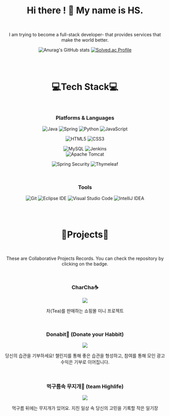 <div align="center">
  
# Hi there ! 👋 My name is HS.


<br />  
  
I am trying to become a full-stack developer- 
that provides services that make the world better.




![Anurag's GitHub stats](https://github-readme-stats.vercel.app/api?username=mg-glter&show_icons=true&theme=radical)
[![Solved.ac Profile](http://mazassumnida.wtf/api/v2/generate_badge?boj=mgglter)](https://solved.ac/mgglter/)

<!--
**mg-glter/mg-glter** is a ✨ _special_ ✨ repository because its `README.md` (this file) appears on your GitHub profile.

Here are some ideas to get you started:

- 🔭 I’m currently working on ...
- 🌱 I’m currently learning ...
- 👯 I’m looking to collaborate on ...
- 🤔 I’m looking for help with ...
- 💬 Ask me about ...
- 📫 How to reach me: ...
- 😄 Pronouns: ...
- ⚡ Fun fact: ...
-->


<br />  

<br />    

# 💻Tech Stack💻

<br />  
  
### Platforms & Languages
![Java](https://img.shields.io/badge/Java-007396.svg?&style=for-the-badge&logo=Java&logoColor=white)
![Spring](https://img.shields.io/badge/Spring-6DB33F.svg?&style=for-the-badge&logo=Spring&logoColor=white)
![Python](https://img.shields.io/badge/Python-3776AB.svg?&style=for-the-badge&logo=Python&logoColor=white)
![JavaScript](https://img.shields.io/badge/JavaScript-F7DF1E.svg?&style=for-the-badge&logo=JavaScript&logoColor=white)

![HTML5](https://img.shields.io/badge/HTML5-E34F26.svg?&style=for-the-badge&logo=HTML5&logoColor=white)
![CSS3](https://img.shields.io/badge/CSS3-1572B6.svg?&style=for-the-badge&logo=CSS3&logoColor=white)
  
![MySQL](https://img.shields.io/badge/MySQL-4479A1.svg?&style=for-the-badge&logo=MySQL&logoColor=white)
![Jenkins](https://img.shields.io/badge/Jenkins-D24939.svg?&style=for-the-badge&logo=Jenkins&logoColor=white)  
![Apache Tomcat](https://img.shields.io/badge/Apache%20Tomcat-F8DC75.svg?&style=for-the-badge&logo=Apache%20Tomcat&logoColor=white)
  
![Spring Security](https://img.shields.io/badge/Spring%20Security-6DB33F.svg?&style=for-the-badge&logo=SpringSecurity&logoColor=white)
![Thymeleaf](https://img.shields.io/badge/Thymeleaf-005F0F.svg?&style=for-the-badge&logo=Thymeleaf&logoColor=white)

<br />   
  
### Tools
![Git](https://img.shields.io/badge/Git-F05032.svg?&style=for-the-badge&logo=Git&logoColor=white)
![Eclipse IDE](https://img.shields.io/badge/Eclipse%20IDE-2C2255.svg?&style=for-the-badge&logo=Eclipse%20IDE&logoColor=white)
![Visual Studio Code](https://img.shields.io/badge/Visual%20Studio%20Code-007ACC.svg?&style=for-the-badge&logo=Visual%20Studio%20Code&logoColor=white)
![IntelliJ IDEA](https://img.shields.io/badge/IntelliJ%20IDEA-000000.svg?&style=for-the-badge&logo=IntelliJ%20IDEA&logoColor=white)



<br />  

<br />    

# 🤝Projects💪

<br />   
  
These are Collaborative Projects Records.
You can check the repository by clicking on the badge.
  
<br />    
  
### CharCha☕
<a href="https://github.com/mulcam-group8">
<img src="https://img.shields.io/badge/-git organization-darkgrey">
</a>  
  
<br />  
  
차(Tea)를 판매하는 쇼핑몰 미니 프로젝트

  
<br />   
  
### Donabit🐷 (Donate your Habbit)
<a href="https://github.com/Donabit">
<img src="https://img.shields.io/badge/-git organization-darkgrey">
</a>  
  
<br />   
  
당신의 습관을 기부하세요! 챌린지를 통해 좋은 습관을 형성하고, 
참여를 통해 모인 광고 수익은 기부로 이어집니다.

 
<br />   
  
### 먹구름속 무지개🌈 (team Highlife)  
<a href="https://github.com/high-life-Team">
<img src="https://img.shields.io/badge/-git organization-darkgrey">
</a>  
  
<br />   
  
먹구름 뒤에는 무지개가 있어요. 
지친 일상 속 당신의 고민을 기록할 작은 일기장


<br />  
  
<br />  
  
</div>
